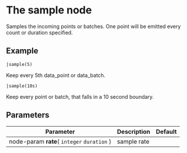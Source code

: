 The sample node
=====================

Samples the incoming points or batches.
One point will be emitted every count or duration specified.

Example
-------
    
    |sample(5)
  
Keep every 5th data_point or data_batch.

    |sample(10s)
    
Keep every point or batch, that falls in a 10 second boundary.


Parameters
----------

Parameter     | Description | Default 
--------------|-------------|--------- 
node-param **rate**( `integer` `duration` )| sample rate | 
